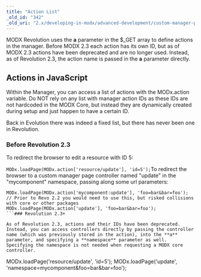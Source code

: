 ```yaml
---
title: "Action List"
_old_id: "342"
_old_uri: "2.x/developing-in-modx/advanced-development/custom-manager-pages/actions-and-menus/action-list"
---
```


 MODX Revolution uses the **a** parameter in the $\_GET array to define actions in the manager. Before MODX 2.3 each action has its own ID, but as of MODX 2.3 actions have been deprecated and are no longer used. Instead, as of Revolution 2.3, the action name is passed in the **a** parameter directly.

## Actions in JavaScript

Within the Manager, you can access a list of actions with the MODx.action variable. Do NOT rely on any list with manager action IDs as these IDs are not hardcoded in the MODX Core, but instead they are dynamically created during setup and just happen to have a certain ID.

Back in Evolution there was indeed a fixed list, but there has never been one in Revolution.

### Before Revolution 2.3

To redirect the browser to edit a resource with ID 5:

`MODx.loadPage(MODx.action['resource/update'], 'id=5');`To redirect the browser to a custom manager page controller named "update" in the "mycomponent" namespace, passing along some url parameters:

```
MODx.loadPage(MODx.action['mycomponent:update'], 'foo=bar&bar=foo');
// Prior to Revo 2.2 you would need to use this, but risked collisions with core or other packages 
MODx.loadPage(MODx.action['update'], 'foo=bar&bar=foo'); 
```### Revolution 2.3+

As of Revolution 2.3, actions and their IDs have been deprecated. Instead, you can access controllers directly by passing the controller name (which was previously stored in the action), into the **a** parameter, and specifying a **namespace** parameter as well. Specifying the namespace is not needed when requesting a MODX core controller.

```
MODx.loadPage('resource/update', 'id=5');
MODx.loadPage('update', 'namespace=mycomponent&foo=bar&bar=foo');
```For backwards compatibility, the MODx.action variable is still present in 2.3, but instead of IDs it contains the controller names as usual. This variable will be removed in 2.4 or 3.0 though, so do NOT rely on it for too long.